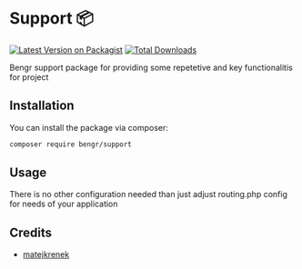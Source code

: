 # Support 📦

[![Latest Version on Packagist](https://img.shields.io/packagist/v/bengr/support.svg?style=flat-square)](https://packagist.org/packages/bengr/support)
[![Total Downloads](https://img.shields.io/packagist/dt/bengr/support.svg?style=flat-square)](https://packagist.org/packages/bengr/support)

Bengr support package for providing some repetetive and key functionalitis for project

## Installation

You can install the package via composer:

```bash
composer require bengr/support
```

## Usage

There is no other configuration needed than just adjust routing.php config for needs of your application

## Credits

- [matejkrenek](https://github.com/matejkrenek)
